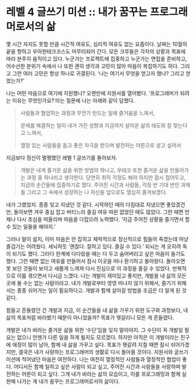 # 레벨 4 글쓰기 미션 :: 내가 꿈꾸는 프로그래머로서의 삶

몇 시간 자지도 못할 만큼 시간적 여유도, 심리적 여유도 없는 요즘이다. 날짜는 10월의 끝을 향하고 우아한테크코스도 마무리되어 간다. 모든 크루들은 각자의 상황과 목표에 따라 분주히 움직이고 있다. 누군가는 프로젝트에 집중하고 누군가는 면접을 준비하고, 어수선한 분위기 속에서 나 또한 괜히 생각과 고민이 많아 마음이 복잡하기도 하다. 그리고 그런 여러 고민은 항상 하나로 귀결된다. ‘나는 여기서 무엇을 얻고자 했나? 그리고 얻었는가?’

나는 어떤 마음으로 여기에 지원했나? 오랜만에 지원서를 열어봤다. ‘프로그래머가 되려는 이유는 무엇인가요?’라는 질문에 나는 아래와 같이 답했다.

> 사람들과 협업하는 과정과 무언가 만드는 일에 즐거움을 느껴서,
> 
> 문제를 해결하는 일이 내가 가진 성향과 지금까지 살아온 삶의 태도와 잘 맞는다고 느껴서,
> 
> 열정 있는 사람들을 돕고 좋은 자극을 받으며 발전하는 어른으로 살고 싶어서

지금보다 정신이 멀쩡했던 레벨 1 글쓰기를 돌아보자.

> 개발은 내게 즐거운 삶을 위한 방법의 하나고, 우테코 또한 즐거운 삶을 만들어가는 과정 중 하나라고 생각한다. 당연히 취직 걱정도 해야 하지만 잠시 접어두고, 지금의 순간들에 집중하기로 했다. 주어진 시간과 사람들, 걱정 반 기대 반인 과제들 그리고 그 속에서 성장하는 나 자신을 앞으로도 열심히 즐겨보겠다.

내가 그랬었지. 종종 잊고 지냈던 것 같다. 시작하던 때의 다짐대로 지냈으면 좋았겠건만, 돌아보면 겨우 중심 잡고 버티느라 즐길 여유 따윈 없었던 때도 많았다. 그런 때면 언제나 다시 초심을 떠올리며 마음을 다잡으려 노력했다. ‘지금 주어진 상황을 즐기면서 할 수 있는 일들을 해야지.’

그러나 말이 쉽지, 이미 마음은 안 잡히고 체력적으로 정신적으로 힘들어 죽겠는데 마냥 즐겁기는 어려웠다. 세뇌하듯 ‘괜찮다. 잘하고 있다. 즐길 수 있다.’ 되뇌는 게 오히려 독이 되기도 했다. 그러다 한계에 다다랐을 때는 다 두고 숨어버리고 싶은 마음이 들기도 했다. 그런 때면 없는 여유를 만들어서 잠시 이곳을 떠나 환기하고 돌아왔다. 돌아오면 못 보던 것들이 보이고 새롭게 느껴져 다시 진심으로 이 과정을 즐길 수 있었다. 반복적으로 이를 겪으면서 다시금 느꼈다. 나는 개발이 재미있고 좋지만, 개발을 내 삶의 모든 곳에 둘 수는 없는 사람이라고. 내가 개발로부터 영영 떠나지 않기 위해서, 즐기기 위해서는 종종 쉬어가는 일이 필요하다고. 개발과 함께 살아갈 방법을 조금은 더 알게 된 것 같다.

힘들고 흔들렸던 건 개발과 지금, 이 순간들을 내 삶을 가꾸기 위한 도구와 과정보다, 내 삶의 목표처럼 바라봤기 때문이 아니었을까? 목표가 헷갈리니 모든 게 흔들렸다.

개발은 내가 바라는 즐거운 삶을 위한 ‘수단’임을 잊지 말아야지. 그 수단이 꼭 개발일 필요는 없으니 언젠가 다른 일을 하게 될지도 모르겠다. 하지만 아직은 이 개발이라는 친구에 애정이 많이 남아, 함께 내 삶을 가꾸고 싶다. 목표가 헷갈려 지칠 때면 잠시 쉬어가겠지만, 결국은 내가 사랑하는 프로그래머의 생활로 다시 돌아올 것이다. 지원서와 글쓰기 미션에 적어냈던 마음은 여전하다. 나는 여전히 열정적인 사람들과 열정적인 협업이 좋다. 어디서든 함께 일하고 싶은 사람이 되고 싶고, 주어진 시간과 사람들을 사랑하며 발전하는 어른이 되고 싶다. 그게 내가 바라는 삶의 모습이고, 이를 프로그래밍과 함께 실현해 나가는 게 내가 꿈꾸는 프로그래머로서의 삶이다.
